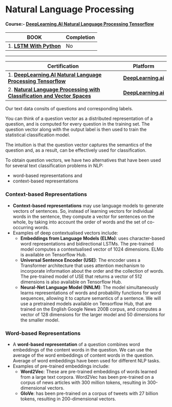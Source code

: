 # Natural Language Processing

#### **Course:-** [DeepLearning.AI Natural Language Processing Tensorflow](https://github.com/vaasu2002/Tensorflow/tree/main/TensorFlow%20Developer%20Certificate/Natural%20Language%20Processing%20in%20TensorFlow)


| **BOOK** | **Completion** | 
| ----- | -----|
| 1. [**LSTM With Python**](https://drive.google.com/file/d/16zxePmb3TWIxIevh2gkeaTbO-ZEVRuKi/view?usp=sharing) | No |

--------------------------------------------------------------


| **Certification** | **Platform** | 
| ----- | -----|
| 1. [**DeepLearning.AI Natural Language Processing Tensorflow**](https://www.coursera.org/account/accomplishments/certificate/RXGKSDTK9VCW) | [**DeepLearning.ai**](https://www.deeplearning.ai/) |
| 2. [**Natural Language Processing with Classification and Vector Spaces**]() | [**DeepLearning.ai**](https://www.deeplearning.ai/) |





Our text data consits of questions and corresponding labels.

You can think of a question vector as a distributed representation of a question, and is computed for every question in the training set. The question vector along with the output label is then used to train the statistical classification model. 

The intuition is that the question vector captures the semantics of the question and, as a result, can be effectively used for classification. 

To obtain question vectors, we have two alternatives that have been used for several text classification problems in NLP: 
* word-based representations and 
* context-based representations

### Context-based Representations

- **Context-based representations** may use language models to generate vectors of sentences. So, instead of learning vectors for individual words in the sentence, they compute a vector for sentences on the whole, by taking into account the order of words and the set of co-occurring words.
- Examples of deep contextualised vectors include:
  - **Embeddings from Language Models (ELMo)**: uses character-based word representations and bidirectional LSTMs. The pre-trained model computes a contextualised vector of 1024 dimensions. ELMo is available on Tensorflow Hub.
  - **Universal Sentence Encoder (USE)**: The encoder uses a Transformer  architecture that uses attention mechanism to incorporate information about the order and the collection of words. The pre-trained model of USE that returns a vector of 512 dimensions is also available on Tensorflow Hub.
  - **Neural-Net Language Model (NNLM)**: The model simultaneously learns representations of words and probability functions for word sequences, allowing it to capture semantics of a sentence. We will use a  pretrained  models available on Tensorflow Hub, that are trained on the English Google News 200B corpus, and computes a vector of 128 dimensions for the larger model and 50 dimensions for the smaller model.


### Word-based Representations

- A **word-based representation** of a question combines word embeddings of the content words in the question. We can use the average of the word embeddings of content words in the question. Average of word embeddings have been used for different NLP tasks.
- Examples of pre-trained embeddings include:
  - **Word2Vec**: These are pre-trained embeddings of words learned from a large text corpora. Word2Vec has been pre-trained on a corpus of news articles with  300 million tokens, resulting in 300-dimensional vectors.
  - **GloVe**: has been pre-trained on a corpus of tweets with 27 billion tokens, resulting in 200-dimensional vectors.


